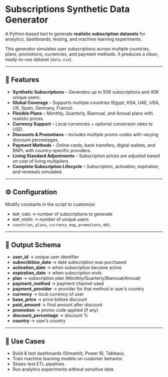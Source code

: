 # Subscriptions Synthetic Data Generator  

A Python-based tool to generate **realistic subscription datasets** for analytics, dashboards, testing, and machine learning experiments.  

This generator simulates user subscriptions across multiple countries, plans, promotions, currencies, and payment methods. It produces a clean, ready-to-use dataset (`data.csv`).  

---

## 🚀 Features  

- **Synthetic Subscriptions** – Generates up to 50K subscriptions and 40K unique users.  
- **Global Coverage** – Supports multiple countries (Egypt, KSA, UAE, USA, UK, Spain, Germany, France).  
- **Flexible Plans** – Monthly, Quarterly, Biannual, and Annual plans with realistic prices.  
- **Currency Support** – Local currencies + optional conversion rates to USD.  
- **Discounts & Promotions** – Includes multiple promo codes with varying discount percentages.  
- **Payment Methods** – Online cards, bank transfers, digital wallets, and BNPL with country-specific providers.  
- **Living Standard Adjustments** – Subscription prices are adjusted based on cost of living multipliers.  
- **Complete Subscription Lifecycle** – Subscription, activation, expiration, and renewals simulated.  

---

## ⚙️ Configuration  

Modify constants in the script to customize:  

- `NUM_SUBS` → number of subscriptions to generate  
- `NUM_USERS` → number of unique users  
- `countries`, `plans`, `currency_map`, `promotions`, etc.  

---

## 📂 Output Schema  

- **user_id** → unique user identifier  
- **subscribtion_date** → date subscription was purchased  
- **activation_date** → when subscription became active  
- **expiration_date** → when subscription ends  
- **plan** → subscription plan (Monthly/Quarterly/Biannual/Annual)  
- **payment_method** → payment channel used  
- **payment_provider** → provider for that method in user’s country  
- **currency** → local currency of user  
- **base_price** → price before discount  
- **paid_amount** → final amount after discount  
- **promotion** → promo code applied (if any)  
- **discount_percentage** → discount %  
- **country** → user’s country  

---

## 🔮 Use Cases  

- Build & test dashboards (Streamlit, Power BI, Tableau).  
- Train machine learning models on customer behavior.  
- Stress-test ETL pipelines.  
- Run analytics experiments without sensitive data.  
